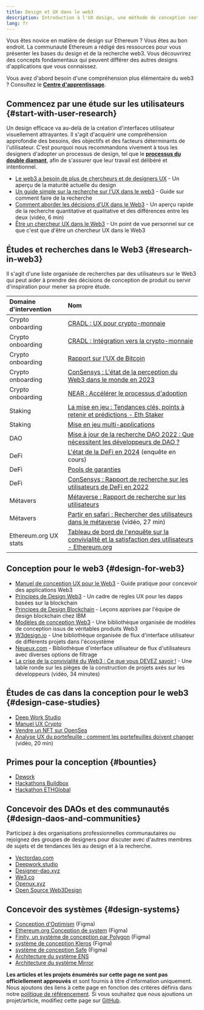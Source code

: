```yaml
---
title: Design et UX dans le web3
description: Introduction à l'UX design, une méthode de conception centrée sur l'utilisateur et des études sur les développements de l'écosystème du Web3 et l'Ethereum
lang: fr
---
```


Vous êtes novice en matière de design sur Ethereum ? Vous êtes au bon endroit. La communauté Ethereum a rédigé des ressources pour vous présenter les bases du design et de la recherche web3. Vous découvrirez des concepts fondamentaux qui peuvent différer des autres designs d'applications que vous connaissez.

Vous avez d'abord besoin d'une compréhension plus élémentaire du web3 ? Consultez le [**Centre d'apprentissage**](/learn/).

## Commencez par une étude sur les utilisateurs {#start-with-user-research}

Un design efficace va au-delà de la création d'interfaces utilisateur visuellement attrayantes. Il s'agit d'acquérir une compréhension approfondie des besoins, des objectifs et des facteurs déterminants de l'utilisateur. C'est pourquoi nous recommandons vivement à tous les designers d'adopter un processus de design, tel que le [**processus du double diamant**](https://en.wikipedia.org/wiki/Double_Diamond_(design_process_model)), afin de s'assurer que leur travail est délibéré et intentionnel.

- [Le web3 a besoin de plus de chercheurs et de designers UX](https://blog.akasha.org/akasha-conversations-9-web3-needs-more-ux-researchers-and-designers) - Un aperçu de la maturité actuelle du design
- [Un guide simple sur la recherche sur l'UX dans le web3](https://uxplanet.org/a-complete-guide-to-ux-research-for-web-3-0-products-d6bead20ebb1) - Guide sur comment faire de la recherche
- [Comment aborder les décisions d'UX dans le Web3](https://archive.devcon.org/archive/watch/6/data-empathy-how-to-approach-ux-decisions-in-web3/) - Un aperçu rapide de la recherche quantitative et qualitative et des différences entre les deux (vidéo, 6 min)
- [Être un chercheur UX dans le Web3](https://medium.com/@georgia.rakusen/what-its-like-being-a-user-researcher-in-web3-6a4bcc096849) - Un point de vue personnel sur ce que c'est que d'être un chercheur UX dans le Web3

## Études et recherches dans le Web3 {#research-in-web3}

Il s'agit d'une liste organisée de recherches par des utilisateurs sur le Web3 qui peut aider à prendre des décisions de conception de produit ou servir d'inspiration pour mener sa propre étude.

| Domaine d'intervention                                  | Nom                                                                                                                                                                                                 |
|:------------------------------------------------------- |:--------------------------------------------------------------------------------------------------------------------------------------------------------------------------------------------------- |
| <Badge colorScheme="green">Crypto onboarding</Badge>    | [CRADL : UX pour crypto-monnaie](https://docs.google.com/presentation/d/1s2OPSH5sMJzxRYaJSSRTe8W2iIoZx0PseIV-WeZWD1s/edit?usp=sharing)                                                              |
| <Badge colorScheme="green">Crypto onboarding</Badge>    | [CRADL : Intégration vers la crypto-monnaie](https://docs.google.com/presentation/d/1R9nFuzA-R6SxaGCKhoMbE4Vxe0JxQSTiHXind3LVq_w/edit?usp=sharing)                                                  |
| <Badge colorScheme="green">Crypto onboarding</Badge>    | [Rapport sur l'UX de Bitcoin](https://github.com/patestevao/BitcoinUX-report/blob/master/report.md)                                                                                                 |
| <Badge colorScheme="green">Crypto onboarding</Badge>    | [ConSensys : L'état de la perception du Web3 dans le monde en 2023](https://consensys.io/insight-report/web3-and-crypto-global-survey-2023)                                                         |
| <Badge colorScheme="green">Crypto onboarding</Badge>    | [NEAR : Accélérer le processus d'adoption](https://drive.google.com/file/d/1VuaQP4QSaQxR5ddQKTMGI0b0rWdP7uGn/view)                                                                                  |
| <Badge colorScheme="purple">Staking</Badge>             | [La mise en jeu : Tendances clés, points à retenir et prédictions - Eth Staker](https://lookerstudio.google.com/u/0/reporting/cafcee00-e1af-4148-bae8-442a88ac75fa/page/p_ja2srdhh2c?s=hmbTWDh9hJo) |
| <Badge colorScheme="purple">Staking</Badge>             | [Mise en jeu multi-applications](https://github.com/threshold-network/UX-User-Research/blob/main/Multi-App%20Staking%20(MAS)/iterative-user-study/MAS%20Iterative%20User%20Study.pdf)               |
| <Badge colorScheme="red">DAO</Badge>                    | [Mise à jour de la recherche DAO 2022 : Que nécessitent les développeurs de DAO ?](https://blog.aragon.org/2022-dao-research-update/)                                                               |
| <Badge colorScheme="pink">DeFi</Badge>                  | [L'état de la DeFi en 2024](https://stateofdefi.org/) (enquête en cours)                                                                                                                            |
| <Badge colorScheme="pink">DeFi</Badge>                  | [Pools de garanties](https://github.com/threshold-network/UX-User-Research/tree/main/Keep%20Coverage%20Pool)                                                                                        |
| <Badge colorScheme="pink">DeFi</Badge>                  | [ConSensys : Rapport de recherche sur les utilisateurs de DeFi en 2022](https://cdn2.hubspot.net/hubfs/4795067/ConsenSys%20Codefi-Defi%20User%20ResearchReport.pdf)                                 |
| <Badge colorScheme="gray">Métavers</Badge>              | [Métaverse : Rapport de recherche sur les utilisateurs](https://www.politico.com/f/?id=00000187-7685-d820-a7e7-7e85d1420000)                                                                        |
| <Badge colorScheme="gray">Métavers</Badge>              | [Partir en safari : Rechercher des utilisateurs dans le métaverse](https://archive.devcon.org/archive/watch/6/going-on-safari-researching-users-in-the-metaverse/?tab=YouTube) (vidéo, 27 min)      |
| <Badge colorScheme="blue">Ethereum.org UX stats</Badge> | [Tableau de bord de l'enquête sur la convivialité et la satisfaction des utilisateurs - Ethereum.org](https://lookerstudio.google.com/reporting/0a189a7c-a890-40db-a5c6-009db52c81c9)               |

## Conception pour le web3 {#design-for-web3}

- [Manuel de conception UX pour le Web3](https://web3ux.design/) - Guide pratique pour concevoir des applications Web3
- [Principes de Design Web3](https://medium.com/@lyricalpolymath/web3-design-principles-f21db2f240c1) - Un cadre de règles UX pour les dapps basées sur la blockchain
- [Principes de Design Blockchain](https://medium.com/design-ibm/blockchain-design-principles-599c5c067b6e) - Leçons apprises par l'équipe de design blockchain chez IBM
- [Modèles de conception Web3](https://www.web3designpatterns.io/) - Une bibliothèque organisée de modèles de conception issus de véritables produits Web3
- [W3design.io](https://w3design.io/) - Une bibliothèque organisée de flux d'interface utilisateur de différents projets dans l'écosystème
- [Neueux.com](https://neueux.com/apps) - Bibliothèque d'interface utilisateur de flux d'utilisateurs avec diverses options de filtrage
- [La crise de la convivialité du Web3 : Ce que vous DEVEZ savoir !](https://www.youtube.com/watch?v=oBSXT_6YDzg) - Une table ronde sur les pièges de la construction de projets axés sur les développeurs (vidéo, 34 minutes)

## Études de cas dans la conception pour le web3 {#design-case-studies}

- [Deep Work Studio](https://deepwork.studio/case-studies/)
- [Manuel UX Crypto](https://www.cryptouxhandbook.com/)
- [Vendre un NFT sur OpenSea](https://builtformars.com/case-studies/opensea)
- [Analyse UX du portefeuille : comment les portefeuilles doivent changer](https://www.youtube.com/watch?v=oTpuxYj8JWI&ab_channel=ETHDenver) (vidéo, 20 min)

## Primes pour la conception {#bounties}

- [Dework](https://app.dework.xyz/bounties)
- [Hackathons Buildbox](https://app.buidlbox.io/)
- [Hackathon ETHGlobal](https://ethglobal.com/)

## Concevoir des DAOs et des communautés {#design-daos-and-communities}

Participez à des organisations professionnelles communautaires ou rejoignez des groupes de designers pour discuter avec d'autres membres de sujets et de tendances liés au design et à la recherche.

- [Vectordao.com](https://vectordao.com/)
- [Deepwork.studio](https://www.deepwork.studio/)
- [Designer-dao.xyz](https://www.designer-dao.xyz/)
- [We3.co](https://we3.co/)
- [Openux.xyz](https://openux.xyz/)
- [Open Source Web3Design](https://www.web3designers.org/)

## Concevoir des systèmes {#design-systems}

- [Conception d'Optimism](https://www.figma.com/@optimism) (Figma)
- [Ethereum.org Conception de system](https://www.figma.com/@ethdotorg) (Figma)
- [Finity, un système de conception par Polygon](https://www.figma.com/community/file/1073921725197233598/finity-design-system) (Figma)
- [système de conception Kleros](https://www.figma.com/community/file/999852250110186964/kleros-design-system) (Figma)
- [système de conception Safe](https://www.figma.com/community/file/1337417127407098506/safe-design-system) (Figma)
- [Architecture du système ENS](https://thorin.ens.domains/)
- [Architecture du système Mirror](https://degen-xyz.vercel.app/)

**Les articles et les projets énumérés sur cette page ne sont pas officiellement approuvés** et sont fournis à titre d'information uniquement. Nous ajoutons des liens à cette page en fonction des critères définis dans notre [politique de référencement](/contributing/design/adding-design-resources). Si vous souhaitez que nous ajoutions un projet/article, modifiez cette page sur [GitHub](https://github.com/ethereum/ethereum-org-website/blob/dev/public/content/developers/docs/design-and-ux/index.md).
